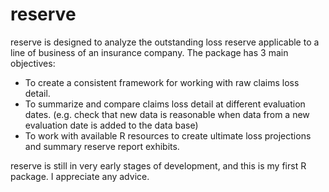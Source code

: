 reserve
========================================================

reserve is designed to analyze the outstanding loss reserve applicable to a line of business of an insurance company.  The package has 3 main objectives:
 
 * To create a consistent framework for working with raw claims loss detail.
 * To summarize and compare claims loss detail at different evaluation dates. (e.g. check that new data is reasonable when data from a new evaluation date is added to the data base)
 * To work with available R resources to create ultimate loss projections and summary reserve report exhibits.
 
reserve is still in very early stages of development, and this is my first R package.  I appreciate any advice.